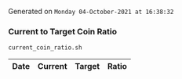 Generated on `Monday 04-October-2021 at 16:38:32`

### Current to Target Coin Ratio
`current_coin_ratio.sh`

Date|Current|Target|Ratio
---|---|---|---
